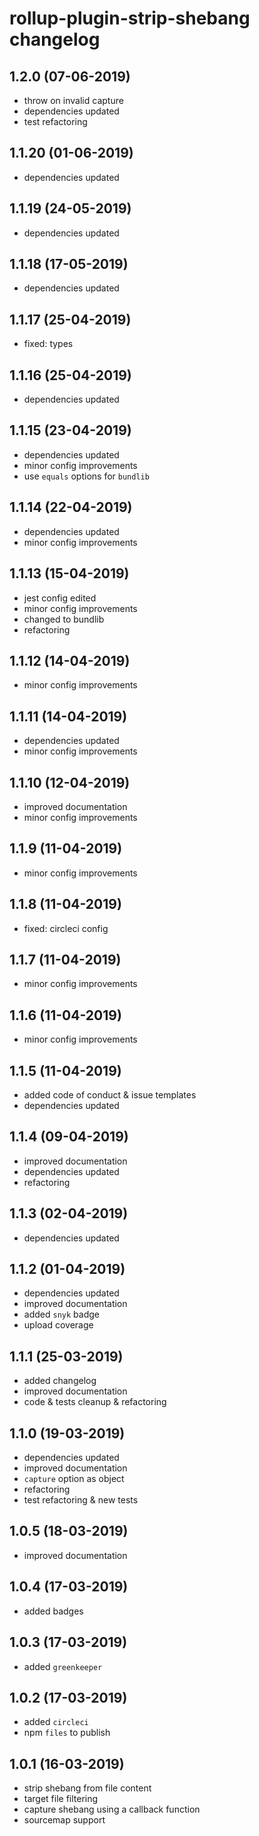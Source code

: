 # rollup-plugin-strip-shebang changelog

## 1.2.0 (07-06-2019)

* throw on invalid capture
* dependencies updated
* test refactoring

## 1.1.20 (01-06-2019)

* dependencies updated

## 1.1.19 (24-05-2019)

* dependencies updated

## 1.1.18 (17-05-2019)

* dependencies updated

## 1.1.17 (25-04-2019)

* fixed: types

## 1.1.16 (25-04-2019)

* dependencies updated

## 1.1.15 (23-04-2019)

* dependencies updated
* minor config improvements
* use `equals` options for `bundlib`

## 1.1.14 (22-04-2019)

* dependencies updated
* minor config improvements

## 1.1.13 (15-04-2019)

* jest config edited
* minor config improvements
* changed to bundlib
* refactoring

## 1.1.12 (14-04-2019)

* minor config improvements

## 1.1.11 (14-04-2019)

* dependencies updated
* minor config improvements

## 1.1.10 (12-04-2019)

* improved documentation
* minor config improvements

## 1.1.9 (11-04-2019)

* minor config improvements

## 1.1.8 (11-04-2019)

* fixed: circleci config

## 1.1.7 (11-04-2019)

* minor config improvements

## 1.1.6 (11-04-2019)

* minor config improvements

## 1.1.5 (11-04-2019)

* added code of conduct & issue templates
* dependencies updated

## 1.1.4 (09-04-2019)

* improved documentation
* dependencies updated
* refactoring

## 1.1.3 (02-04-2019)

* dependencies updated

## 1.1.2 (01-04-2019)

* dependencies updated
* improved documentation
* added `snyk` badge
* upload coverage

## 1.1.1 (25-03-2019)

* added changelog
* improved documentation
* code & tests cleanup & refactoring

## 1.1.0 (19-03-2019)

* dependencies updated
* improved documentation
* `capture` option as object
* refactoring
* test refactoring & new tests

## 1.0.5 (18-03-2019)

* improved documentation

## 1.0.4 (17-03-2019)

* added badges

## 1.0.3 (17-03-2019)

* added `greenkeeper`

## 1.0.2 (17-03-2019)

* added `circleci`
* npm `files` to publish

## 1.0.1 (16-03-2019)

* strip shebang from file content
* target file filtering
* capture shebang using a callback function
* sourcemap support
